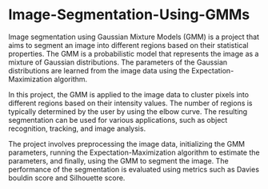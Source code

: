 # Image-Segmentation-Using-GMMs

Image segmentation using Gaussian Mixture Models (GMM) is a project that aims to segment an image into different regions based on their statistical properties. The GMM is a probabilistic model that represents the image as a mixture of Gaussian distributions. The parameters of the Gaussian distributions are learned from the image data using the Expectation-Maximization algorithm.

In this project, the GMM is applied to the image data to cluster pixels into different regions based on their intensity values. The number of regions is typically determined by the user by using the elbow curve. The resulting segmentation can be used for various applications, such as object recognition, tracking, and image analysis.

The project involves preprocessing the image data, initializing the GMM parameters, running the Expectation-Maximization algorithm to estimate the parameters, and finally, using the GMM to segment the image. The performance of the segmentation is evaluated using metrics such as Davies bouldin score and Silhouette score.

